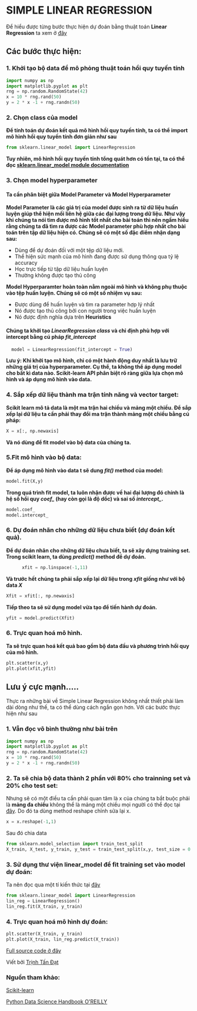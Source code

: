 # SIMPLE LINEAR REGRESSION

Để hiểu được từng bước thực hiện dự đoán bằng thuật toán **Linear Regression** ta xem ở [đây](https://github.com/tandathcmute/MLrepo/tree/master/Simple%20Linear%20Regression/Math%20for%20Linear%20Regression)

## Các bước thực hiện:

### 1. Khởi tạo bộ data để mô phỏng thuật toán hồi quy tuyến tính
```python
import numpy as np
import matplotlib.pyplot as plt
rng = np.random.RandomState(42)
x = 10 * rng.rand(50)
y = 2 * x -1 + rng.randn(50)
```
### 2. Chọn class của model

  **Để tính toán dự đoán kết quả mô hình hồi quy tuyến tính, ta có thể import mô hình hồi quy tuyến tính đơn giản như sau**

```python
from sklearn.linear_model import LinearRegression
```
  **Tuy nhiên, mô hình hồi quy tuyến tính tổng quát hơn có tồn tại, ta có thể đọc [sklearn.linear_model module documentation](https://scikit-learn.org/stable/modules/generated/sklearn.linear_model.LinearRegression.html)**

### 3. Chọn model hyperparameter
  #### Ta cần phân biệt giữa Model Parameter và Model Hyperparameter

**Model Parameter là các giá trị của model được sinh ra từ dữ liệu huấn luyện giúp thể hiện mối liên hệ giữa các đại lượng trong dữ liệu. Như vậy khi chúng ta nói tìm được mô hình tốt nhất cho bài toán thì nên ngầm hiểu rằng chúng ta đã tìm ra được các Model parameter phù hợp nhất cho bài toán trên tập dữ liệu hiện có. Chúng sẽ có một số đặc điểm nhận dạng sau:**
  * Dùng để dự đoán đối với một tệp dữ liệu mới.
  * Thể hiện sức mạnh của mô hình đang được sử dụng thông qua tỷ lệ accuracy 
  * Học trực tiếp từ tập dữ liệu huấn luyện
  * Thường không được tạo thủ công
  
**Model Hyperparamter hoàn toàn nằm ngoài mô hình và không phụ thuộc vào tệp huấn luyện. Chúng sẽ có một số nhiệm vụ sau:**
  * Được dùng để huấn luyện và tìm ra parameter hợp lý nhất
  * Nó được tạo thủ công bởi con người trong việc huấn luyện
  * Nó được định nghĩa dựa trên **Heuristics**
  
  #### Chúng ta khởi tạo *LinearRegression class* và chỉ định phù hợp với intercept bằng cú pháp *fit_intercept*
  ```python
    model = LinearRegression(fit_intercept = True)
  ```
  **Lưu ý: Khi khởi tạo mô hình, chỉ có một hành động duy nhất là lưu trữ những giá trị của hyperparameter. Cụ thể, ta không thể áp dụng model cho bất kì data nào. Scikit-learn API phân biệt rõ ràng giữa lựa chọn mô hình và áp dụng mô hình vào data.**

### 4. Sắp xếp dữ liệu thành ma trận tính năng và vector target:
  **Scikit learn mô tả data là một ma trận hai chiều và mảng một chiều. Để sắp xếp lại dữ liệu ta cần phải thay đổi ma trận thành mảng một chiều bằng cú pháp:**
```python
X = x[:, np.newaxis]
```
**Và nó dùng để fit model vào bộ data của chúng ta.**

### 5.Fit mô hình vào bộ data:
  **Để áp dụng mô hình vào data t sẽ dung *fit()* method của model:**
```python
model.fit(X,y)
```
**Trong quá trình fit model, ta luôn nhận được về hai đại lượng đó chính là hệ số hồi quy *coef_* (hay còn gọi là độ dốc) và sai số *intercept_*.**
```python
model.coef_
model.intercept_
```
### 6. Dự đoán nhãn cho những dữ liệu chưa biết (dự đoán kết quả).
  **Để dự đoán nhãn cho những dữ liệu chưa biết, ta sẽ xây dựng training set. Trong scikit learn, ta dùng *predict()* method để dự đoán.**
```python
      xfit = np.linspace(-1,11)
```
**Và trước hết chúng ta phải sắp xếp lại dữ liệu trong *xfit* giống như với bộ data *X***
```python
Xfit = xfit[:, np.newaxis]
```
**Tiếp theo ta sẽ sử dụng model vừa tạo để tiến hành dự đoán.**
```python
yfit = model.predict(Xfit)
```

### 6. Trực quan hoá mô hình.
  **Ta sẽ trực quan hoá kết quả bao gồm bộ data đầu và phương trình hồi quy của mô hình.**
```python
plt.scatter(x,y)
plt.plot(xfit,yfit)
```
## Lưu ý cực mạnh.....
Thực ra những bài về Simple Linear Regression không nhất thiết phải làm dài dòng như thế, ta có thể dùng cách ngắn gọn hơn. Với các bước thực hiện như sau
### 1. Vẫn đọc vô bình thường như bài trên
```python
import numpy as np
import matplotlib.pyplot as plt
rng = np.random.RandomState(42)
x = 10 * rng.rand(50)
y = 2 * x -1 + rng.randn(50)
```
### 2. Ta sẽ chia bộ data thành 2 phần với 80% cho trainning set và 20% cho test set:
Nhưng sẽ có một điều ta cần phải quan tâm là x của chúng ta bắt buộc phải là **mảng đa chiều** không thể là mảng một chiều mọi người có thể đọc tại [đây](https://scikit-learn.org/stable/modules/generated/sklearn.model_selection.train_test_split.html). Do đó ta dùng method reshape chỉnh sửa lại x.
```python
x = x.reshape(-1,1)
```
Sau đó chia data
```python
from sklearn.model_selection import train_test_split
X_train, X_test, y_train, y_test = train_test_split(x,y, test_size = 0.02, random_state = 0)
```
### 3. Sử dụng thư viện linear_model để fit training set vào model dự đoán:
Ta nên đọc qua một tí kiến thức tại [đây](https://scikit-learn.org/stable/modules/generated/sklearn.linear_model.LinearRegression.html)
```python
from sklearn.linear_model import LinearRegression
lin_reg = LinearRegression()
lin_reg.fit(X_train, y_train)
```
### 4. Trực quan hoá mô hình dự đoán:
```python
plt.scatter(X_train, y_train)
plt.plot(X_train, lin_reg.predict(X_train))
```

[Full source code ở đây](https://github.com/tandathcmute/MLrepo/blob/master/Simple%20Linear%20Regression/demoSimpleLinearRegression.ipynb)

Viết bởi [Trịnh Tấn Đạt](https://www.facebook.com/ttd.ute)
### Nguồn tham khảo:
[Scikit-learn](https://scikit-learn.org)

[Python Data Science Handbook O'REILLY](https://libgen.is/book/index.php?md5=B72D6570421B823BA68C6D4B2F7BF2A4)
